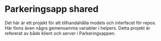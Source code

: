 # Parkeringsapp shared
Det här är ett projekt för att tillhandahålla models och interfacet för repos. Här finns även några gemensamma variabler i helpers. Detta projekt är refererat av både klient och server i Parkeringsappen.